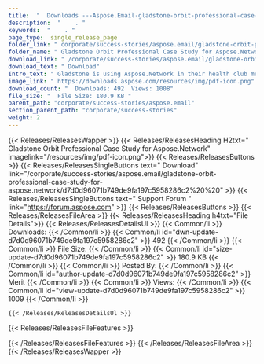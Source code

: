 ```yaml
---
title:  "  Downloads ---Aspose.Email-gladstone-orbit-professional-case-study-for-aspose.network . " 
description:  "    . " 
keywords:  "    . " 
page_type:  single_release_page
folder_link: " corporate/success-stories/aspose.email/gladstone-orbit-professional-case-study-for-aspose.network/"
folder_name: " Gladstone Orbit Professional Case Study for Aspose.Network"
download_link: " /corporate/success-stories/aspose.email/gladstone-orbit-professional-case-study-for-aspose.network/d7d0d96071b749de9fa197c5958286c2"
download_text: " Download"
Intro_text: " Gladstone is using Aspose.Network in their health club membership management. Th..."
image_link: " https://downloads.aspose.com/resources/img/pdf-icon.png"
download_count: "  Downloads: 492  Views: 1008"
file_size: "  File Size: 180.9 KB "
parent_path: "corporate/success-stories/aspose.email"
section_parent_path: "corporate/success-stories"
weight: 2 
---
```


{{< Releases/ReleasesWapper >}}
  {{< Releases/ReleasesHeading H2txt=" Gladstone Orbit Professional Case Study for Aspose.Network" imagelink="/resources/img/pdf-icon.png">}}
  {{< Releases/ReleasesButtons >}}
    {{< Releases/ReleasesSingleButtons text=" Download" link="/corporate/success-stories/aspose.email/gladstone-orbit-professional-case-study-for-aspose.network/d7d0d96071b749de9fa197c5958286c2%20%20" >}}
    {{< Releases/ReleasesSingleButtons text=" Support Forum " link="https://forum.aspose.com" >}}
  {{< Releases/ReleasesButtons >}}
  {{< Releases/ReleasesFileArea >}}
    {{< Releases/ReleasesHeading h4txt="File Details">}}
    {{< Releases/ReleasesDetailsUl >}}
            {{< Common/li  >}} Downloads: {{< /Common/li >}} 
      {{< Common/li id="dwn-update-d7d0d96071b749de9fa197c5958286c2" >}} 492 {{< /Common/li >}} 
      {{< Common/li  >}} File Size: {{< /Common/li >}} 
      {{< Common/li id="size-update-d7d0d96071b749de9fa197c5958286c2" >}} 180.9 KB {{< /Common/li >}} 
      {{< Common/li  >}} Posted By: {{< /Common/li >}} 
      {{< Common/li id="author-update-d7d0d96071b749de9fa197c5958286c2" >}} Merit {{< /Common/li >}} 
      {{< Common/li  >}} Views: {{< /Common/li >}} 
      {{< Common/li id="view-update-d7d0d96071b749de9fa197c5958286c2" >}} 1009 {{< /Common/li >}} 

    {{< /Releases/ReleasesDetailsUl >}}

  {{< Releases/ReleasesFileFeatures >}}
      
  {{< /Releases/ReleasesFileFeatures >}}
 {{< /Releases/ReleasesFileArea >}}
{{< /Releases/ReleasesWapper >}}


